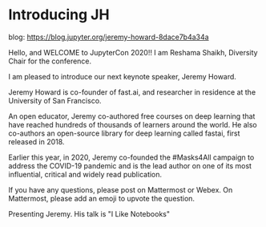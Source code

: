 # Introducing JH

blog:  https://blog.jupyter.org/jeremy-howard-8dace7b4a34a


Hello, and WELCOME to JupyterCon 2020!!  I am Reshama Shaikh, Diversity Chair for the conference.  

I am pleased to introduce our next keynote speaker, Jeremy Howard.  

Jeremy Howard is co-founder of fast.ai, and researcher in residence at the University of San Francisco. 

An open educator, Jeremy co-authored free courses on deep learning that have reached hundreds of thousands of learners around the world. He also co-authors an open-source library for deep learning called fastai, first released in 2018.

Earlier this year, in 2020, Jeremy co-founded the #Masks4All campaign to address the COVID-19 pandemic and is the lead author on one of its most influential, critical and widely read publication. 

If you have any questions, please post on Mattermost or Webex.  On Mattermost, please add an emoji to upvote the question.

Presenting Jeremy. His talk is "I Like Notebooks" 

